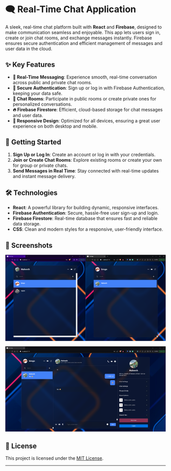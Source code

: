 # 🗨️ Real-Time Chat Application

A sleek, real-time chat platform built with **React** and **Firebase**, designed to make communication seamless and enjoyable. This app lets users sign in, create or join chat rooms, and exchange messages instantly. Firebase ensures secure authentication and efficient management of messages and user data in the cloud.

## ✨ Key Features

- **🔄 Real-Time Messaging**: Experience smooth, real-time conversation across public and private chat rooms.
- **🔐 Secure Authentication**: Sign up or log in with Firebase Authentication, keeping your data safe.
- **💬 Chat Rooms**: Participate in public rooms or create private ones for personalized conversations.
- **🔥 Firebase Firestore**: Efficient, cloud-based storage for chat messages and user data.
- **📱 Responsive Design**: Optimized for all devices, ensuring a great user experience on both desktop and mobile.

## 🚀 Getting Started

1. **Sign Up or Log In**: Create an account or log in with your credentials.
2. **Join or Create Chat Rooms**: Explore existing rooms or create your own for group or private chats.
3. **Send Messages in Real Time**: Stay connected with real-time updates and instant message delivery.

## 🛠️ Technologies

- **React**: A powerful library for building dynamic, responsive interfaces.
- **Firebase Authentication**: Secure, hassle-free user sign-up and login.
- **Firebase Firestore**: Real-time database that ensures fast and reliable data storage.
- **CSS**: Clean and modern styles for a responsive, user-friendly interface.

## 📸 Screenshots

![App Screenshot 1](https://github.com/nipunnishamaheeka/Realtime-Chat-Application-With-Firebase/blob/main/public/App%20Ss.png)

![App Screenshot 2](https://github.com/nipunnishamaheeka/Realtime-Chat-Application-With-Firebase/blob/fea4ab84ede201859a612fef58cc976ab4809f0c/public/App%20Ss2.png)

## 📄 License

This project is licensed under the [MIT License](https://github.com/nipunnishamaheeka/Realtime-Chat-Application-With-Firebase/blob/main/LICENSE).

---
